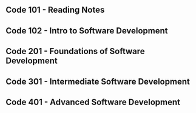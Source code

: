 ## Code 101 - Reading Notes  
## Code 102 - Intro to Software Development
## Code 201 - Foundations of Software Development
## Code 301 - Intermediate Software Development
## Code 401 - Advanced Software Development